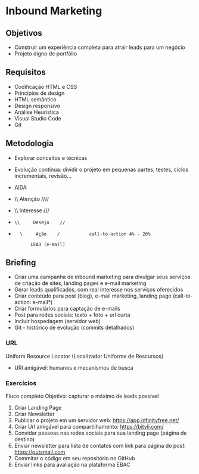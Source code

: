 # Inbound Marketing

## Objetivos
- Construir um experiência completa para atrair leads para um negócio
- Projeto digno de portfólio

## Requisitos
- Codificação HTML e CSS
- Princípios de design
- HTML semântico
- Design responsivo
- Análise Heurística 
- Visual Studio Code
- Git 

## Metodologia
- Explorar conceitos e técnicas
- Evolução contínua: dividir o projeto em pequenas partes, testes, ciclos incrementais, revisão...
- AIDA

- \\\\      Atenção      ////
-   \\\    Interesse    ///
-     \\     Desejo    //
-       \     Ação    /           call-to-action 4% - 20%

            LEAD (e-mail)

## Briefing
- Criar uma campanha de inbound marketing para divulgar seus serviços de criação de sites, landing pages e e-mail marketing
- Gerar leads qualificados, com real interesse nos serviços oferecidos
- Criar conteúdo para post (blog), e-mail marketing, landing page (call-to-action: e-mail*)
- Criar formulários para captação de e-mails
- Post para redes sociais: texto + foto + url curta
- Incluir hospedagem (servidor web) 
- Git - histórico de evolução (commits detalhados)

### URL
Uniform Resource Locator (Localizador Uniforme de Rescursos)

- URl amigável: humanos e mecanismos de busca

### Exercícios
Fluco completo
Objetivo: capturar o máximo de leads possível

1. Criar Landing Page
2. Criar Newsletter
3. Publicar o projeto em um servidor web: https://app.infinityfree.net/
4. Criar Url amigável para compartilhamento: https://bityli.com/
5. Convidar pessoas nas redes sociais para sua landing page (página de destino)
6. Enviar newsletter para lista de contatos com link para página do post: https://putsmail.com
7. Commitar o código em seu repositório no GitHub
8. Enviar links para avaliação na plataforma EBAC